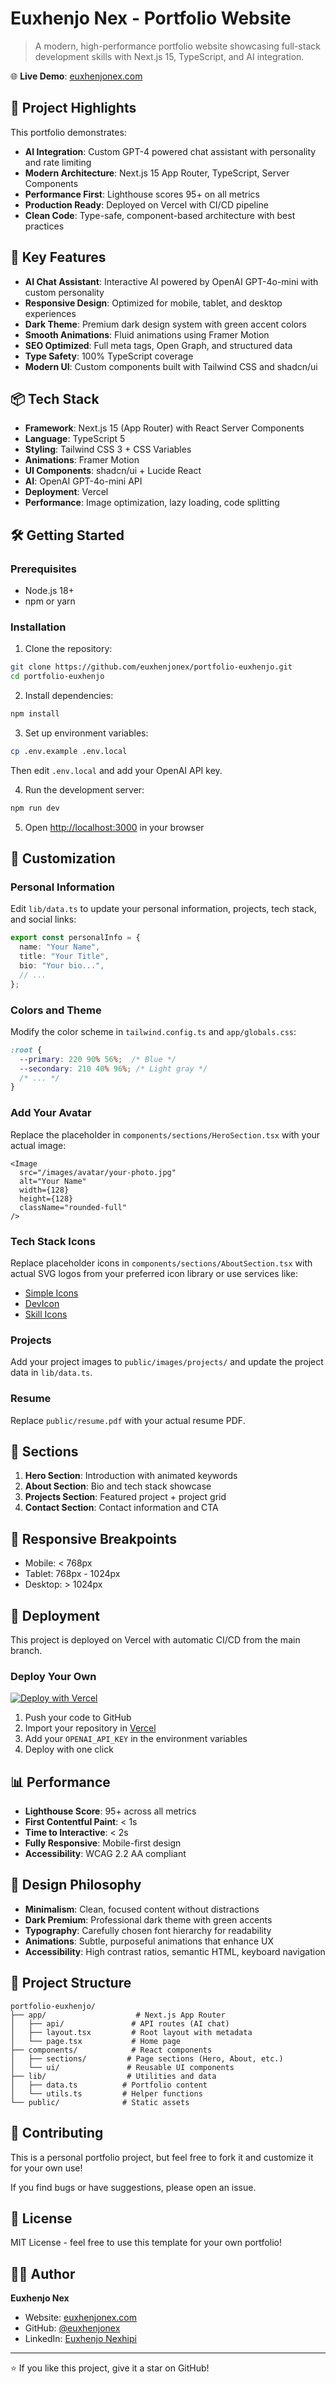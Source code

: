 # Euxhenjo Nex - Portfolio Website

> A modern, high-performance portfolio website showcasing full-stack development skills with Next.js 15, TypeScript, and AI integration.

🌐 **Live Demo**: [euxhenjonex.com](https://euxhenjonex.com)

## 🎯 Project Highlights

This portfolio demonstrates:
- **AI Integration**: Custom GPT-4 powered chat assistant with personality and rate limiting
- **Modern Architecture**: Next.js 15 App Router, TypeScript, Server Components
- **Performance First**: Lighthouse scores 95+ on all metrics
- **Production Ready**: Deployed on Vercel with CI/CD pipeline
- **Clean Code**: Type-safe, component-based architecture with best practices

## 🚀 Key Features

- **AI Chat Assistant**: Interactive AI powered by OpenAI GPT-4o-mini with custom personality
- **Responsive Design**: Optimized for mobile, tablet, and desktop experiences
- **Dark Theme**: Premium dark design system with green accent colors
- **Smooth Animations**: Fluid animations using Framer Motion
- **SEO Optimized**: Full meta tags, Open Graph, and structured data
- **Type Safety**: 100% TypeScript coverage
- **Modern UI**: Custom components built with Tailwind CSS and shadcn/ui

## 📦 Tech Stack

- **Framework**: Next.js 15 (App Router) with React Server Components
- **Language**: TypeScript 5
- **Styling**: Tailwind CSS 3 + CSS Variables
- **Animations**: Framer Motion
- **UI Components**: shadcn/ui + Lucide React
- **AI**: OpenAI GPT-4o-mini API
- **Deployment**: Vercel
- **Performance**: Image optimization, lazy loading, code splitting

## 🛠️ Getting Started

### Prerequisites

- Node.js 18+
- npm or yarn

### Installation

1. Clone the repository:
```bash
git clone https://github.com/euxhenjonex/portfolio-euxhenjo.git
cd portfolio-euxhenjo
```

2. Install dependencies:
```bash
npm install
```

3. Set up environment variables:
```bash
cp .env.example .env.local
```
Then edit `.env.local` and add your OpenAI API key.

4. Run the development server:
```bash
npm run dev
```

5. Open [http://localhost:3000](http://localhost:3000) in your browser

## 📝 Customization

### Personal Information

Edit `lib/data.ts` to update your personal information, projects, tech stack, and social links:

```typescript
export const personalInfo = {
  name: "Your Name",
  title: "Your Title",
  bio: "Your bio...",
  // ...
};
```

### Colors and Theme

Modify the color scheme in `tailwind.config.ts` and `app/globals.css`:

```css
:root {
  --primary: 220 90% 56%;  /* Blue */
  --secondary: 210 40% 96%; /* Light gray */
  /* ... */
}
```

### Add Your Avatar

Replace the placeholder in `components/sections/HeroSection.tsx` with your actual image:

```tsx
<Image
  src="/images/avatar/your-photo.jpg"
  alt="Your Name"
  width={128}
  height={128}
  className="rounded-full"
/>
```

### Tech Stack Icons

Replace placeholder icons in `components/sections/AboutSection.tsx` with actual SVG logos from your preferred icon library or use services like:
- [Simple Icons](https://simpleicons.org/)
- [DevIcon](https://devicon.dev/)
- [Skill Icons](https://skillicons.dev/)

### Projects

Add your project images to `public/images/projects/` and update the project data in `lib/data.ts`.

### Resume

Replace `public/resume.pdf` with your actual resume PDF.

## 🎨 Sections

1. **Hero Section**: Introduction with animated keywords
2. **About Section**: Bio and tech stack showcase
3. **Projects Section**: Featured project + project grid
4. **Contact Section**: Contact information and CTA

## 📱 Responsive Breakpoints

- Mobile: < 768px
- Tablet: 768px - 1024px
- Desktop: > 1024px

## 🚀 Deployment

This project is deployed on Vercel with automatic CI/CD from the main branch.

### Deploy Your Own

[![Deploy with Vercel](https://vercel.com/button)](https://vercel.com/new/clone?repository-url=https://github.com/euxhenjonex/portfolio-euxhenjo)

1. Push your code to GitHub
2. Import your repository in [Vercel](https://vercel.com)
3. Add your `OPENAI_API_KEY` in the environment variables
4. Deploy with one click

## 📊 Performance

- **Lighthouse Score**: 95+ across all metrics
- **First Contentful Paint**: < 1s
- **Time to Interactive**: < 2s
- **Fully Responsive**: Mobile-first design
- **Accessibility**: WCAG 2.2 AA compliant

## 🎨 Design Philosophy

- **Minimalism**: Clean, focused content without distractions
- **Dark Premium**: Professional dark theme with green accents
- **Typography**: Carefully chosen font hierarchy for readability
- **Animations**: Subtle, purposeful animations that enhance UX
- **Accessibility**: High contrast ratios, semantic HTML, keyboard navigation

## 📝 Project Structure

```
portfolio-euxhenjo/
├── app/                    # Next.js App Router
│   ├── api/               # API routes (AI chat)
│   ├── layout.tsx         # Root layout with metadata
│   └── page.tsx           # Home page
├── components/            # React components
│   ├── sections/         # Page sections (Hero, About, etc.)
│   └── ui/               # Reusable UI components
├── lib/                  # Utilities and data
│   ├── data.ts          # Portfolio content
│   └── utils.ts         # Helper functions
└── public/              # Static assets
```

## 🤝 Contributing

This is a personal portfolio project, but feel free to fork it and customize it for your own use!

If you find bugs or have suggestions, please open an issue.

## 📄 License

MIT License - feel free to use this template for your own portfolio!

## 👨‍💻 Author

**Euxhenjo Nex**
- Website: [euxhenjonex.com](https://euxhenjonex.com)
- GitHub: [@euxhenjonex](https://github.com/euxhenjonex)
- LinkedIn: [Euxhenjo Nexhipi](https://www.linkedin.com/in/euxhenjonex)

---

⭐ If you like this project, give it a star on GitHub!
